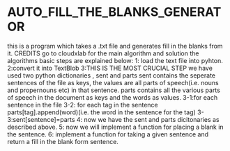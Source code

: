 # AUTO_FILL_THE_BLANKS_GENERATOR
this is a program which takes a .txt file and generates fill in the blanks from it.
CREDITS   go to cloudxlab for the main algorithm and solution
the algorithms basic steps are explained below:
1: load the text file into pyhton.
2:convert it into TextBlob
3:THIS IS THE MOST CRUCIAL STEP 
we have used two python dictionaries , 
sent and parts
sent contains the seperate sentences of the file as keys,
the values are all parts of speech(i.e. nouns and propernouns etc) in that sentence.
parts contains all the various parts of speech in the document as keys and the words as values.
3-1:for each sentence in the file
3-2:     for each tag in the sentence
          parts[tag].append(word)(i.e. the word in the sentence for the tag)
3-3:sent[sentence]=parts
4: now we have the sent and parts dicitonaries as described above.
5: now we will implement a function for placing a blank in the sentence.
6: implement a function for taking a given sentence and return a fill in the blank form sentence.


